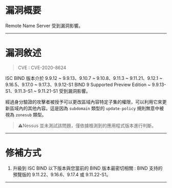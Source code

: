 # 漏洞概要

Remote Name Server 受到漏洞影響。


---

# 漏洞敘述

> CVE : CVE-2020-8624

ISC BIND 版本介於 9.9.12 ~ 9.9.13、9.10.7 ~ 9.10.8、9.11.3 ~ 9.11.21、9.12.1 ~ 9.16.5、9.17.0 ~ 9.17.3、9.9.12-S1 BIND 9 Supported Preview Edition ~ 9.9.13-S1、9.11.3-S1 ~ 9.11.21-S1 受到漏洞影響。

經過身分驗證的攻擊者被授予可以更改區域內容特定子集的權限，可以利用它來更新區域內的其他內容。這是因為 `subdomain` 類型的 `update-policy` 規則無意中被視為 `zonesub` 類型。

> ⚠️Nessus 並未測試該問題，僅依據檢測到的應用程式版本進行判斷。


---

# 修補方式

1. 升級到 ISC BIND 以下版本與您當前的 BIND 版本最密切相關 : BIND 支持的預覽版的 9.11.22、9.16.6、9.17.4 或 9.11.22-S1。


---
